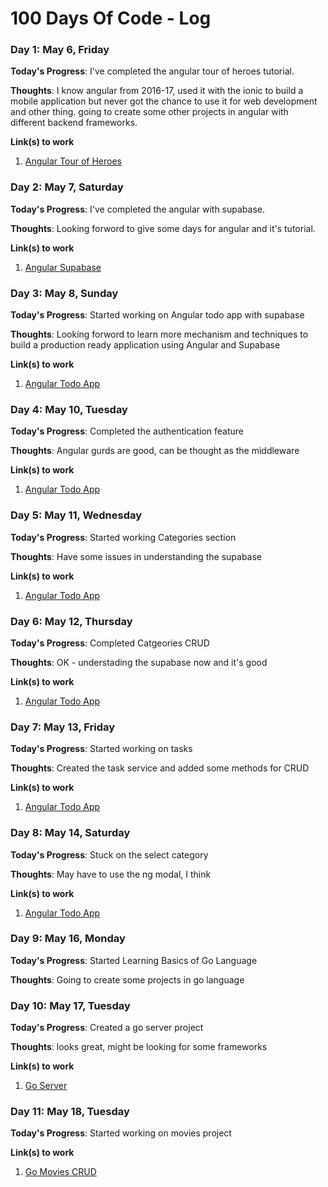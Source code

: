 # 100 Days Of Code - Log

### Day 1: May 6, Friday

**Today's Progress**: I've completed the angular tour of heroes tutorial.

**Thoughts**: I know angular from 2016-17, used it with the ionic to build a mobile application but never got the chance to use it for web development and other thing. going to create some other projects in angular with different backend frameworks.

**Link(s) to work**
1. [Angular Tour of Heroes](https://github.com/f24aalam/angular-tour-of-heroes)


### Day 2: May 7, Saturday

**Today's Progress**: I've completed the angular with supabase.

**Thoughts**: Looking forword to give some days for angular and it's tutorial.

**Link(s) to work**
1. [Angular Supabase](https://github.com/f24aalam/angular-supbase)


### Day 3: May 8, Sunday

**Today's Progress**: Started working on Angular todo app with supabase

**Thoughts**: Looking forword to learn more mechanism and techniques to build a production ready application using Angular and Supabase

**Link(s) to work**
1. [Angular Todo App](https://github.com/f24aalam/angular-todo)

### Day 4: May 10, Tuesday

**Today's Progress**: Completed the authentication feature

**Thoughts**: Angular gurds are good, can be thought as the middleware

**Link(s) to work**
1. [Angular Todo App](https://github.com/f24aalam/angular-todo/pull/1)


### Day 5: May 11, Wednesday

**Today's Progress**: Started working Categories section

**Thoughts**: Have some issues in understanding the supabase

**Link(s) to work**
1. [Angular Todo App](https://github.com/f24aalam/angular-todo)


### Day 6: May 12, Thursday

**Today's Progress**: Completed Catgeories CRUD

**Thoughts**: OK - understading the supabase now and it's good

**Link(s) to work**
1. [Angular Todo App](https://github.com/f24aalam/angular-todo)


### Day 7: May 13, Friday

**Today's Progress**: Started working on tasks

**Thoughts**: Created the task service and added some methods for CRUD

**Link(s) to work**
1. [Angular Todo App](https://github.com/f24aalam/angular-todo)


### Day 8: May 14, Saturday

**Today's Progress**: Stuck on the select category

**Thoughts**: May have to use the ng modal, I think

**Link(s) to work**
1. [Angular Todo App](https://github.com/f24aalam/angular-todo)



### Day 9: May 16, Monday

**Today's Progress**: Started Learning Basics of Go Language

**Thoughts**: Going to create some projects in go language


### Day 10: May 17, Tuesday

**Today's Progress**: Created a go server project

**Thoughts**: looks great, might be looking for some frameworks

**Link(s) to work**
1. [Go Server](https://github.com/f24aalam/go-projects/tree/master/go-server)

### Day 11: May 18, Tuesday

**Today's Progress**: Started working on movies project

**Link(s) to work**
1. [Go Movies CRUD](https://github.com/f24aalam/go-projects/tree/master/go-movies-crud)
